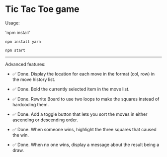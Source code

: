 # Tic Tac Toe game

Usage:

'npm install'

`npm install yarn`

`npm start`

---

Advanced features:

* :white_check_mark: Done. Display the location for each move in the format (col, row) in the move history list.

* :white_check_mark: Done. Bold the currently selected item in the move list.

* :white_check_mark: Done. Rewrite Board to use two loops to make the squares instead of hardcoding them.

* :white_check_mark: Done. Add a toggle button that lets you sort the moves in either ascending or descending order.

* :white_check_mark: Done. When someone wins, highlight the three squares that caused the win.

* :white_check_mark: Done. When no one wins, display a message about the result being a draw.
